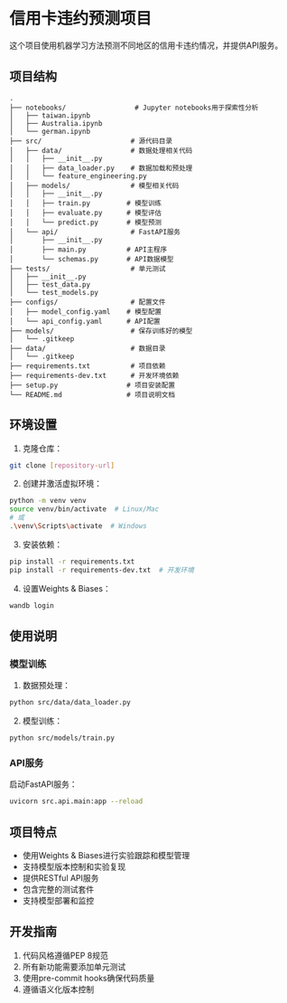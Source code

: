 # 信用卡违约预测项目

这个项目使用机器学习方法预测不同地区的信用卡违约情况，并提供API服务。

## 项目结构

```
.
├── notebooks/                 # Jupyter notebooks用于探索性分析
│   ├── taiwan.ipynb
│   ├── Australia.ipynb
│   └── german.ipynb
├── src/                      # 源代码目录
│   ├── data/                 # 数据处理相关代码
│   │   ├── __init__.py
│   │   ├── data_loader.py    # 数据加载和预处理
│   │   └── feature_engineering.py
│   ├── models/               # 模型相关代码
│   │   ├── __init__.py
│   │   ├── train.py         # 模型训练
│   │   ├── evaluate.py      # 模型评估
│   │   └── predict.py       # 模型预测
│   └── api/                  # FastAPI服务
│       ├── __init__.py
│       ├── main.py          # API主程序
│       └── schemas.py       # API数据模型
├── tests/                    # 单元测试
│   ├── __init__.py
│   ├── test_data.py
│   └── test_models.py
├── configs/                  # 配置文件
│   ├── model_config.yaml    # 模型配置
│   └── api_config.yaml      # API配置
├── models/                   # 保存训练好的模型
│   └── .gitkeep
├── data/                     # 数据目录
│   └── .gitkeep
├── requirements.txt          # 项目依赖
├── requirements-dev.txt      # 开发环境依赖
├── setup.py                 # 项目安装配置
└── README.md                # 项目说明文档
```

## 环境设置

1. 克隆仓库：
```bash
git clone [repository-url]
```

2. 创建并激活虚拟环境：
```bash
python -m venv venv
source venv/bin/activate  # Linux/Mac
# 或
.\venv\Scripts\activate  # Windows
```

3. 安装依赖：
```bash
pip install -r requirements.txt
pip install -r requirements-dev.txt  # 开发环境
```

4. 设置Weights & Biases：
```bash
wandb login
```

## 使用说明

### 模型训练

1. 数据预处理：
```bash
python src/data/data_loader.py
```

2. 模型训练：
```bash
python src/models/train.py
```

### API服务

启动FastAPI服务：
```bash
uvicorn src.api.main:app --reload
```

## 项目特点

- 使用Weights & Biases进行实验跟踪和模型管理
- 支持模型版本控制和实验复现
- 提供RESTful API服务
- 包含完整的测试套件
- 支持模型部署和监控

## 开发指南

1. 代码风格遵循PEP 8规范
2. 所有新功能需要添加单元测试
3. 使用pre-commit hooks确保代码质量
4. 遵循语义化版本控制 